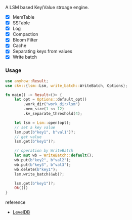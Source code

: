 

A LSM based Key/Value stroage engine.

- [x] MemTable
- [x] SSTable
- [x] Log
- [x] Compaction
- [x] Bloom Filter
- [x] Cache
- [x] Separating keys from values 
- [x] Write batch

### Usage

```rust
use anyhow::Result;
use ckv::{lsm::Lsm, write_batch::WriteBatch, Options};

fn main() -> Result<()> {
    let opt = Options::default_opt()
        .work_dir("work_dir/lsm")
        .mem_size(1 << 12)
        .kv_separate_threshold(4);

    let lsm = Lsm::open(opt);
    // set a key value
    lsm.put(b"key1", b"val1")?;
    // get value
    lsm.get(b"key1")?;

    // operation by WriteBatch
    let mut wb = WriteBatch::default();
    wb.put(b"key2", b"val2");
    wb.put(b"key3", b"val3");
    wb.delete(b"key1");
    lsm.write_batch(&wb)?;

    lsm.get(b"key1")?;
    Ok(())
}
```


reference
- [LevelDB](https://github.com/google/leveldb)
